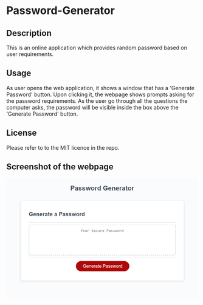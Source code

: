 # Password-Generator

## Description

This is an online application which provides random password based on user requirements.


## Usage

As user opens the web application, it shows a window that has a 'Generate Password' button. Upon clicking it, the webpage shows prompts asking for the password requirements. As the user go through all the questions the computer asks, the password will be visible inside the box above the 'Generate Password' button.


## License

Please refer to to the MIT licence in the repo.

## Screenshot of the webpage
![Alt text](<Screenshot 2023-11-30 182007.png>)